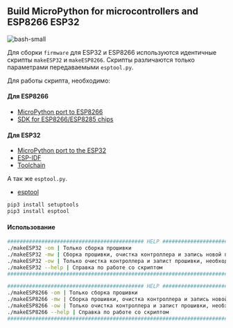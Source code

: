 ## Build MicroPython for microcontrollers and ESP8266 ESP32

![bash-small](https://user-images.githubusercontent.com/13176091/54089754-070c6c00-4375-11e9-8495-d06e9d5f3fe3.png)

Для сборки ```firmware``` для ESP32 и ESP8266 используются идентичные скрипты ```makeESP32``` и ```makeESP8266```. Скрипты различаются только параметрами передаваемыми ```esptool.py```. 

Для работы скрипта, необходимо:

#### Для ESP8266
* [MicroPython port to ESP8266](https://github.com/micropython/micropython/tree/master/ports/esp8266#micropython-port-to-esp8266)
* [SDK for ESP8266/ESP8285 chips](https://github.com/pfalcon/esp-open-sdk)

#### Для ESP32
* [MicroPython port to the ESP32](https://github.com/micropython/micropython/tree/master/ports/esp32#micropython-port-to-the-esp32)
* [ESP-IDF](https://github.com/espressif/esp-idf#developing-with-esp-idf)
* [Toolchain](https://docs.espressif.com/projects/esp-idf/en/latest/get-started/linux-setup.html)

А так же ```esptool.py```.
* [esptool](https://github.com/espressif/esptool)

```bash
pip3 install setuptools
pip3 install esptool
```

#### Использование
```bash
############################################ HELP ###############################################
./makeESP32 -om | Только сборка прошивки
./makeESP32 -mw | Cборка прошивки, очистка контроллера и запись новой прошивки
./makeESP32 -ow | Только очистка контроллера и запист прошивки, необходимо передать имя прошивки
./makeESP32 --help | Справка по работе со скриптом
#################################################################################################
```
```bash
############################################ HELP ###############################################
./makeESP8266 -om | Только сборка прошивки
./makeESP8266 -mw | Cборка прошивки, очистка контроллера и запись новой прошивки
./makeESP8266 -ow | Только очистка контроллера и запист прошивки, необходимо передать имя прошивки
./makeESP8266 --help | Справка по работе со скриптом
#################################################################################################
```


